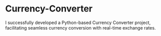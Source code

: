 # Currency-Converter
I successfully developed a Python-based Currency Converter project, facilitating seamless currency conversion with real-time exchange rates.
